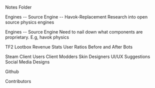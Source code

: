 Notes Folder

  Engines -- Source Engine -- Havok-Replacement
    Research into open source physics engines

  Engines -- Source Engine
    Need to nail down what components are proprietary.  E.g, havok physics


  TF2
    Lootbox Revenue Stats
    User Ratios Before and After Bots

  Steam
    Client Users
    Client Modders
    Skin Designers
    UI/UX Suggestions
    Social Media Designs



Github

  Contributors
